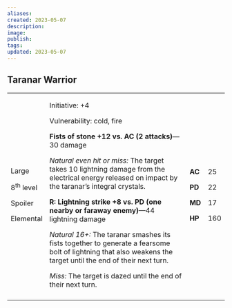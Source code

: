 ```yaml
---
aliases: 
created: 2023-05-07
description: 
image: 
publish: 
tags: 
updated: 2023-05-07
---
```


## Taranar Warrior

<table>
<colgroup>
<col style="width: 16%" />
<col style="width: 71%" />
<col style="width: 5%" />
<col style="width: 6%" />
</colgroup>
<tbody>
<tr class="odd">
<td><p>Large</p>
<p>8<sup>th</sup> level</p>
<p>Spoiler</p>
<p>Elemental</p></td>
<td><p>Initiative: +4</p>
<p>Vulnerability: cold, fire</p>
<p><strong>Fists of stone +12 vs. AC (2 attacks)</strong>—30 damage</p>
<p><em>Natural even hit or miss:</em> The target takes 10 lightning
damage from the electrical energy released on impact by the taranar’s
integral crystals.</p>
<p><strong>R: Lightning strike +8 vs. PD (one nearby or faraway
enemy)</strong>—44 lightning damage</p>
<p><em>Natural 16+:</em> The taranar smashes its fists together to
generate a fearsome bolt of lightning that also weakens the target until
the end of their next turn.</p>
<p><em>Miss:</em> The target is dazed until the end of their next
turn.</p></td>
<td><p><strong>AC</strong></p>
<p><strong>PD</strong></p>
<p><strong>MD</strong></p>
<p><strong>HP</strong></p></td>
<td><p>25</p>
<p>22</p>
<p>17</p>
<p>160</p></td>
</tr>
<tr class="even">
<td></td>
<td></td>
<td></td>
<td></td>
</tr>
</tbody>
</table>

